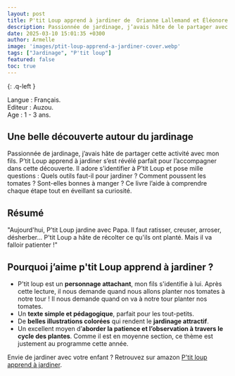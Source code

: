 ```yaml
---
layout: post
title: P'tit Loup apprend à jardiner de  Orianne Lallemand et Éléonore Thuillier
description: Passionnée de jardinage, j’avais hâte de le partager avec mon fils. P’tit Loup apprend à jardiner s’est révélé parfait pour l’accompagner. Il adore suivre ses aventures et comprendre chaque étape du jardinage tout en satisfaisant sa curiosité !
date: 2025-03-10 15:01:35 +0300
author: Armelle
image: 'images/ptit-loup-apprend-a-jardiner-cover.webp'
tags: ["Jardinage", "P'tit loup"]
featured: false
toc: true
---
```

{: .q-left }

Langue : Français.     
Editeur : Auzou.  
Age : 1 - 3 ans.

## Une belle découverte autour du jardinage

Passionnée de jardinage, j’avais hâte de partager cette activité avec mon fils. P’tit Loup apprend à jardiner s’est révélé parfait pour l’accompagner dans cette découverte. Il adore s’identifier à P’tit Loup et pose mille questions : Quels outils faut-il pour jardiner ? Comment poussent les tomates ? Sont-elles bonnes à manger ? Ce livre l’aide à comprendre chaque étape tout en éveillant sa curiosité.

## Résumé

"Aujourd'hui, P'tit Loup jardine avec Papa. Il faut ratisser, creuser, arroser, désherber... P'tit Loup a hâte de récolter ce qu'ils ont planté. Mais il va falloir patienter !"

## Pourquoi j’aime p'tit Loup apprend à jardiner ?

- P'tit loup est un **personnage attachant**, mon fils s'identifie à lui. Après cette lecture, il nous demande quand nous allons planter nos tomates à notre tour ! Il nous demande quand on va à notre tour planter nos tomates. 
- Un **texte simple et pédagogique**, parfait pour les tout-petits.
- De **belles illustrations colorées** qui rendent le **jardinage attractif**.
- Un excellent moyen d’**aborder la patience et l’observation à travers le cycle des plantes**. Comme il est en moyenne section, ce thème est justement au programme cette année.

Envie de jardiner avec votre enfant ? Retrouvez sur amazon [P'tit loup apprend à jardiner](https://amzn.to/4bQYUjJ).

